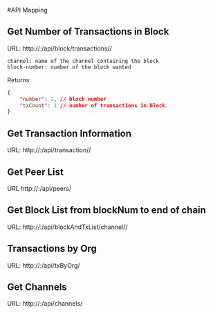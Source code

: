 #API Mapping

## Get Number of Transactions in Block

URL: http://<host>:<port>/api/block/transactions/<channel>/<block-number>

```
channel: name of the channel containing the block
block-number: number of the block wanted
```

Returns:
```json
{
    "number": 2, // block number
    "txCount": 1 // number of transactions in block
}
```

## Get Transaction Information

URL: http://<host>:<port>/api/transaction/<channel>/<txid>

## Get Peer List

URL http://<host>:<port>/api/peers/<channel>

## Get Block List from blockNum to end of chain

URL: http://<host>:<port>/api/blockAndTxList/channel/<blockNum>/

## Transactions by Org

URL: http://<host>:<port>/api/txByOrg/<channel>

## Get Channels

URL: http://<host>:<port>/api/channels/<info>